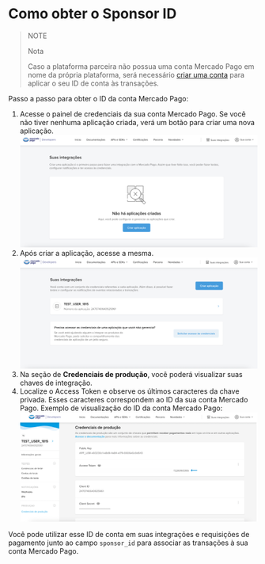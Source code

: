 # Como obter o Sponsor ID

> NOTE
>
> Nota
>
> Caso a plataforma parceira não possua uma conta Mercado Pago em nome da própria plataforma, será necessário [criar uma conta](https://www.mercadopago.com.br/registration-mp?mode=mp) para aplicar o seu ID de conta às transações.

Passo a passo para obter o ID da conta Mercado Pago:

1. Acesse o painel de credenciais da sua conta Mercado Pago. Se você não tiver nenhuma aplicação criada, verá um botão para criar uma nova aplicação.
![Suas integrações](/images/integration-guide-for-partners/partners-guide-1.png)
2. Após criar a aplicação, acesse a mesma.
![Aplicação criada](/images/integration-guide-for-partners/partners-guide-2.png)
3. Na seção de **Credenciais de produção**, você poderá visualizar suas chaves de integração.
4. Localize o Access Token e observe os últimos caracteres da chave privada. Esses caracteres correspondem ao ID da sua conta Mercado Pago.
Exemplo de visualização do ID da conta Mercado Pago:
![ID da conta Mercado Pago](/images/integration-guide-for-partners/partners-guide-3.png)

Você pode utilizar esse ID de conta em suas integrações e requisições de pagamento junto ao campo `sponsor_id` para associar as transações à sua conta Mercado Pago.